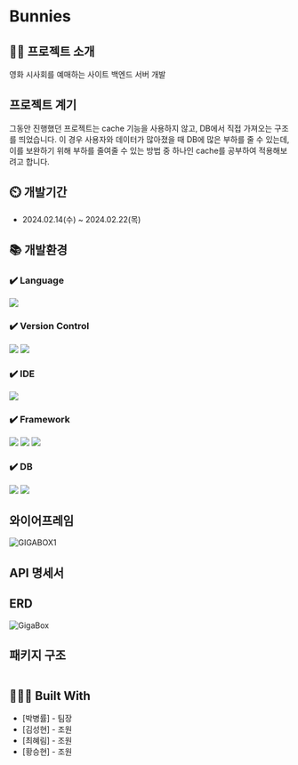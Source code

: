 # Bunnies

## 👨‍🏫 프로젝트 소개
영화 시사회를 예매하는 사이트 백엔드 서버 개발

## 프로젝트 계기
그동안 진행했던 프로젝트는 cache 기능을 사용하지 않고, DB에서 직접 가져오는 구조를 띄었습니다. 이 경우 사용자와 데이터가 많아졌을 때 DB에 많은 부하를 줄 수 있는데, 이를 보완하기 위해 부하를 줄여줄 수 있는 방법 중 하나인 cache를 공부하여 적용해보려고 합니다.


## ⏲️ 개발기간
- 2024.02.14(수) ~ 2024.02.22(목)

## 📚️ 개발환경

### ✔️ Language
<img src="https://img.shields.io/badge/kotlin-7F52FF?style=for-the-badge&logo=kotlin&logoColor=white">

### ✔️ Version Control
<img src="https://img.shields.io/badge/git-F05032?style=for-the-badge&logo=git&logoColor=white"> <img src="https://img.shields.io/badge/github-181717?style=for-the-badge&logo=github&logoColor=white">

### ✔️ IDE
<img src="https://img.shields.io/badge/intellij idea-000000?style=for-the-badge&logo=intellijidea&logoColor=white">

### ✔️ Framework
<img src="https://img.shields.io/badge/spring-6DB33F?style=for-the-badge&logo=spring&logoColor=white"> <img src="https://img.shields.io/badge/springboot-6DB33F?style=for-the-badge&logo=springboot&logoColor=white"> <img src="https://img.shields.io/badge/spring security-6DB33F?style=for-the-badge&logo=springsecurity&logoColor=white">

### ✔️ DB
<img src="https://img.shields.io/badge/supabase-3FCF8E?style=for-the-badge&logo=supabase&logoColor=white"> <img src="https://img.shields.io/badge/Redis-DC382D?style=for-the-badge&logo=Redis&logoColor=white">

## 와이어프레임
![GIGABOX1](https://github.com/doojoo9999/GigaBox/assets/57141923/3bad775b-f8ac-44f4-aaf8-67db7a45db2c)


## API 명세서



## ERD
![GigaBox](https://github.com/doojoo9999/GigaBox/assets/57141923/c225ca1f-79da-4db6-a9ef-b6452c207c5a)



## 패키지 구조

```

```

## 👨🏻‍💻 Built With

* [박병률] - 팀장
* [김성현] - 조원
* [최혜림] - 조원
* [황승현] - 조원
